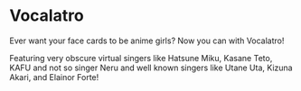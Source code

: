 # Vocalatro
Ever want your face cards to be anime girls? Now you can with Vocalatro!

Featuring very obscure virtual singers like Hatsune Miku, Kasane Teto, KAFU and not so singer Neru 
and well known singers like Utane Uta, Kizuna Akari, and Elainor Forte!

